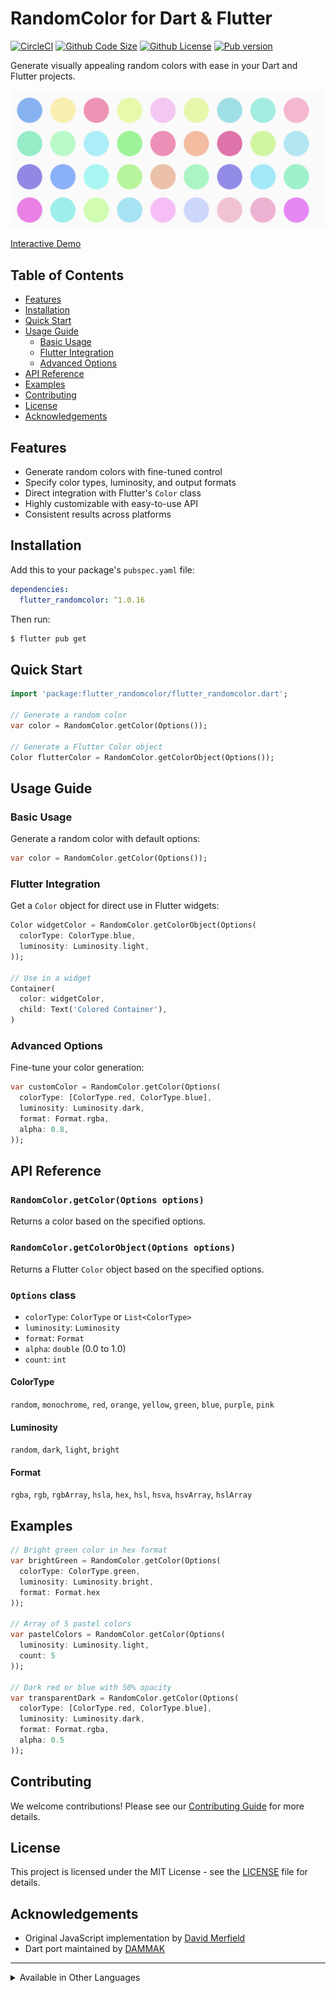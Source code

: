 # RandomColor for Dart & Flutter

[![CircleCI](https://circleci.com/gh/circleci/circleci-docs.svg?style=svg)](https://circleci.com/gh/DAMMAK/RandomColorDart)
[![Github Code Size](https://img.shields.io/github/languages/code-size/DAMMAK/RandomColorDart)](https://github.com/DAMMAK/RandomColorDart)
[![Github License](https://img.shields.io/github/license/DAMMAK/RandomColorDart)](https://github.com/DAMMAK/RandomColorDart/blob/master/LICENSE)
[![Pub version](https://img.shields.io/pub/v/flutter_randomcolor)](https://pub.dev/packages/flutter_randomcolor)

Generate visually appealing random colors with ease in your Dart and Flutter projects.

[//]: # (![Demo]&#40;https://github.com/DAMMAK/RandomColorDart/blob/master/randomcolor.png&#41;)
[![Demo](https://raw.githubusercontent.com/DAMMAK/RandomColorDart/refs/heads/main/randomcolor.png)](https://randomcolor.dammak.dev/)


[Interactive Demo](https://randomcolor.dammak.dev/)

## Table of Contents

- [Features](#features)
- [Installation](#installation)
- [Quick Start](#quick-start)
- [Usage Guide](#usage-guide)
    - [Basic Usage](#basic-usage)
    - [Flutter Integration](#flutter-integration)
    - [Advanced Options](#advanced-options)
- [API Reference](#api-reference)
- [Examples](#examples)
- [Contributing](#contributing)
- [License](#license)
- [Acknowledgements](#acknowledgements)

## Features

- Generate random colors with fine-tuned control
- Specify color types, luminosity, and output formats
- Direct integration with Flutter's `Color` class
- Highly customizable with easy-to-use API
- Consistent results across platforms

## Installation

Add this to your package's `pubspec.yaml` file:

```yaml
dependencies:
  flutter_randomcolor: ^1.0.16
```

Then run:

```bash
$ flutter pub get
```

## Quick Start

```dart
import 'package:flutter_randomcolor/flutter_randomcolor.dart';

// Generate a random color
var color = RandomColor.getColor(Options());

// Generate a Flutter Color object
Color flutterColor = RandomColor.getColorObject(Options());
```

## Usage Guide

### Basic Usage

Generate a random color with default options:

```dart
var color = RandomColor.getColor(Options());
```

### Flutter Integration

Get a `Color` object for direct use in Flutter widgets:

```dart
Color widgetColor = RandomColor.getColorObject(Options(
  colorType: ColorType.blue,
  luminosity: Luminosity.light,
));

// Use in a widget
Container(
  color: widgetColor,
  child: Text('Colored Container'),
)
```

### Advanced Options

Fine-tune your color generation:

```dart
var customColor = RandomColor.getColor(Options(
  colorType: [ColorType.red, ColorType.blue],
  luminosity: Luminosity.dark,
  format: Format.rgba,
  alpha: 0.8,
));
```

## API Reference

### `RandomColor.getColor(Options options)`

Returns a color based on the specified options.

### `RandomColor.getColorObject(Options options)`

Returns a Flutter `Color` object based on the specified options.

### `Options` class

- `colorType`: `ColorType` or `List<ColorType>`
- `luminosity`: `Luminosity`
- `format`: `Format`
- `alpha`: `double` (0.0 to 1.0)
- `count`: `int`

#### ColorType

`random`, `monochrome`, `red`, `orange`, `yellow`, `green`, `blue`, `purple`, `pink`

#### Luminosity

`random`, `dark`, `light`, `bright`

#### Format

`rgba`, `rgb`, `rgbArray`, `hsla`, `hex`, `hsl`, `hsva`, `hsvArray`, `hslArray`

## Examples

```dart
// Bright green color in hex format
var brightGreen = RandomColor.getColor(Options(
  colorType: ColorType.green,
  luminosity: Luminosity.bright,
  format: Format.hex
));

// Array of 5 pastel colors
var pastelColors = RandomColor.getColor(Options(
  luminosity: Luminosity.light,
  count: 5
));

// Dark red or blue with 50% opacity
var transparentDark = RandomColor.getColor(Options(
  colorType: [ColorType.red, ColorType.blue],
  luminosity: Luminosity.dark,
  format: Format.rgba,
  alpha: 0.5
));
```

## Contributing

We welcome contributions! Please see our [Contributing Guide](CONTRIBUTING.md) for more details.

## License

This project is licensed under the MIT License - see the [LICENSE](LICENSE) file for details.

## Acknowledgements

- Original JavaScript implementation by [David Merfield](https://github.com/davidmerfield/randomColor)
- Dart port maintained by [DAMMAK](https://github.com/DAMMAK)

---

<details>
<summary>Available in Other Languages</summary>

- [JavaScript](https://github.com/davidmerfield/randomColor)
- [C#](https://github.com/nathanpjones/randomColorSharped)
- [C++](https://github.com/xuboying/randomcolor-cpp)
- [Go](https://github.com/hansrodtang/randomcolor)
- [Python](https://github.com/kevinwuhoo/randomcolor-py)
- [Swift](https://github.com/onevcat/RandomColorSwift)
- [Objective-C](https://github.com/yageek/randomColor)
- [Java](https://github.com/lzyzsd/AndroidRandomColor)
- [R](https://github.com/ronammar/randomcoloR)
- [Rust](https://github.com/elementh/random_color)

</details>
